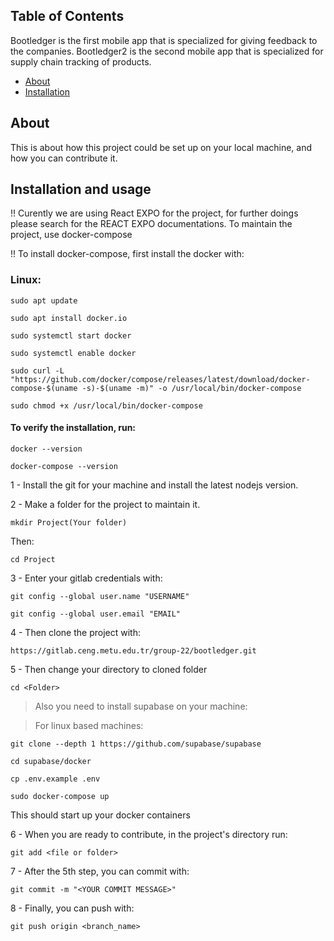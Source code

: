 ## Table of Contents

Bootledger is the first mobile app that is specialized for giving feedback to the companies.
Bootledger2 is the second mobile app that is specialized for supply chain tracking of products.

- [About](#about)
- [Installation](#installation)

## About
  
This is about how this project could be set up on your local machine, and how you can contribute it.
  
## Installation and usage
  
!! Curently we are using React EXPO for the project, for further doings please search for the REACT EXPO documentations. To maintain the project, use docker-compose
  
!! To install docker-compose, first install the docker with:
  
### Linux:
  
```sudo apt update```
  
```sudo apt install docker.io```
  
```sudo systemctl start docker```
  
```sudo systemctl enable docker```
  
```sudo curl -L "https://github.com/docker/compose/releases/latest/download/docker-compose-$(uname -s)-$(uname -m)" -o /usr/local/bin/docker-compose```
  
```sudo chmod +x /usr/local/bin/docker-compose```
  
#### To verify the installation, run:
  
```docker --version```
  
```docker-compose --version```
  
1 - Install the git for your machine and install the latest nodejs version.
  
2 - Make a folder for the project to maintain it. 
  
```mkdir Project(Your folder) ```
  
Then: 	
  
```cd Project ```
  
3 - Enter your gitlab credentials with:
  
```git config --global user.name "USERNAME" ```
  
```git config --global user.email "EMAIL" ```
  
4 - Then clone the project with:
  
```https://gitlab.ceng.metu.edu.tr/group-22/bootledger.git ```
  
5 - Then change your directory to cloned folder
  
```cd <Folder> ```
  
> Also you need to install supabase on your machine:
  
> For linux based machines:
  
```git clone --depth 1 https://github.com/supabase/supabase ```
  
```cd supabase/docker```
  
```cp .env.example .env```
  
```sudo docker-compose up```
  
This should start up your docker containers
  
6 - When you are ready to contribute, in the project's directory run:

  
```git add <file or folder> ```
  
7 - After the 5th step, you can commit with:
  
```git commit -m "<YOUR COMMIT MESSAGE>" ```
  
8 - Finally, you can push with:
  
```git push origin <branch_name> ```


